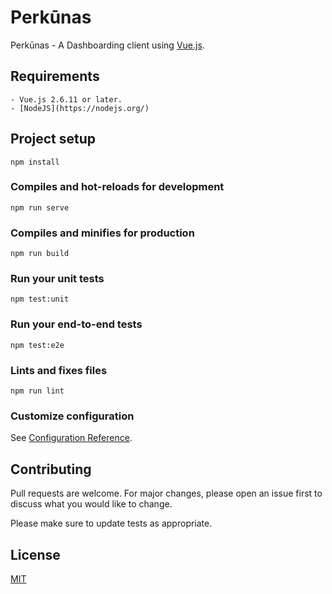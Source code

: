 # Perkūnas
Perkūnas - A Dashboarding client using [Vue.js](https://vuejs.org/).

## Requirements
	- Vue.js 2.6.11 or later.
	- [NodeJS](https://nodejs.org/)

## Project setup
```
npm install
```

### Compiles and hot-reloads for development
```
npm run serve
```

### Compiles and minifies for production
```
npm run build
```

### Run your unit tests
```
npm test:unit
```

### Run your end-to-end tests
```
npm test:e2e
```

### Lints and fixes files
```
npm run lint
```

### Customize configuration
See [Configuration Reference](https://cli.vuejs.org/config/).

## Contributing
Pull requests are welcome. For major changes, please open an issue first to discuss what you would like to change.

Please make sure to update tests as appropriate.

## License
[MIT](https://choosealicense.com/licenses/mit/)
